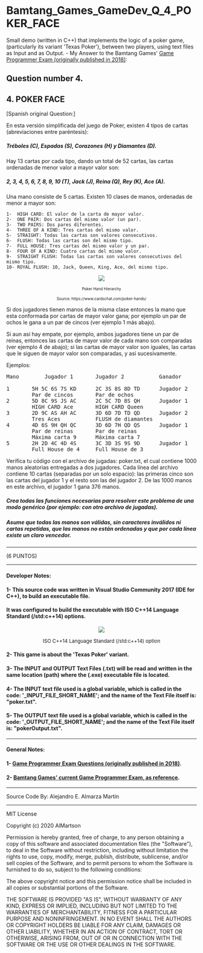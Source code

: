 # Bamtang_Games_GameDev_Q_4_POKER_FACE
Small demo (written in C++) that implements the logic of a poker game, (particularly its variant 'Texas Poker'), between two players, using text files as Input and as Output. - My Answer to the Bamtang Games' [Game Programmer Exam (originally published in 2018)](README_QuestionDetails/BAMTANG_ExamCpp_2018.pdf):

## Question number 4.
## 4. POKER FACE

[Spanish original Question:]

En esta versión simplificada del juego de Poker, existen 4 tipos de cartas (abreviaciones entre paréntesis):

##### Tréboles (C), Espadas (S), Corazones (H) y Diamantes (D).

Hay 13 cartas por cada tipo, dando un total de 52 cartas, las cartas ordenadas de menor valor a mayor valor son:

##### 2, 3, 4, 5, 6, 7, 8, 9, 10 (T), Jack (J), Reina (Q), Rey (K), Ace (A).

Una mano consiste de 5 cartas. Existen 10 clases de manos, ordenadas de menor a mayor son:

	1-	HIGH CARD: El valor de la carta de mayor valor.
	2-	ONE PAIR: Dos cartas del mismo valor (un par).
	3-	TWO PAIRS: Dos pares diferentes.
	4-	THREE OF A KIND: Tres cartas del mismo valor.
	5-	STRAIGHT: Todas las cartas son valores consecutivos.
	6-	FLUSH: Todas las cartas son del mismo tipo.
	7-	FULL HOUSE: Tres cartas del mismo valor y un par.
	8-	FOUR OF A KIND: Cuatro cartas del mismo valor.
	9-	STRAIGHT FLUSH: Todas las cartas son valores consecutivos del mismo tipo.
	10-	ROYAL FLUSH: 10, Jack, Queen, King, Ace, del mismo tipo.


<p align="center">
   
   <img src="ReadmeImgs/poker-hand-rankings.png?raw=true">
   
   <font size="1">
      <p align="center">
         <figcaption">
            <p align="center">Poker Hand Hierarchy</p>
            <p align="center">Source: https://www.cardschat.com/poker-hands/</p>
         </figcaption>
      </p>
   </font>
</p>


Si dos jugadores tienen manos de la misma clase entonces la mano que esta conformada por cartas de mayor valor gana;
por ejemplo un par de ochos le gana a un par de cincos (ver ejemplo 1 más abajo).

Si aun así hay empate, por ejemplo, ambos jugadores tiene un par de reinas, entonces las cartas de mayor valor de cada mano
son comparadas (ver ejemplo 4 de abajo);
si las cartas de mayor valor son iguales, las cartas que le siguen de mayor valor son comparadas, y así sucesivamente.

Ejemplos:

<pre>
Mano        Jugador 1       Jugador 2           Ganador

1       5H 5C 6S 7S KD      2C 3S 8S 8D TD      Jugador 2
        Par de cincos       Par de ochos
2       5D 8C 9S JS AC      2C 5C 7D 8S QH      Jugador 1
        HIGH CARD Ace       HIGH CARD Queen
3       2D 9C AS AH AC      3D 6D 7D TD QD      Jugador 2
        Tres Aces           FLUSH de diamantes
4       4D 6S 9H QH QC      3D 6D 7H QD QS      Jugador 1
        Par de reinas       Par de reinas
        Máxima carta 9      Máxima carta 7
5       2H 2D 4C 4D 4S      3C 3D 3S 9S 9D      Jugador 1
        Full House de 4     Full House de 3
</pre>


Verifica tu código con el archivo de jugadas: poker.txt, el cual contiene 1000 manos aleatorias
entregadas a dos jugadores. Cada línea del archivo contiene 10 cartas (separadas por un solo espacio):
 las primeras cinco son las cartas del jugador 1 y el resto son las del jugador 2.
De las 1000 manos en este archivo, el jugador 1 gana 376 manos.

##### Crea todas las funciones necesarias para resolver este problema de una modo genérico (por ejemplo: con otro archivo de jugadas).
##### Asume que todas las manos son válidas, sin caracteres inválidos ni cartas repetidas, que las manos no están ordenadas y que por cada línea existe un claro vencedor.

*******************************************************************************
(6 PUNTOS)
*******************************************************************************

#### Developer Notes:

#### 1- This source code was written in <strong> Visual Studio Community 2017 </strong> (IDE for C++), to build an executable file. 
#### It was configured to build the executable with ISO C++14 Language Standard (/std:c++14) options.

<p align="center">

   <img src="ReadmeImgs/1_e_ISO_LANGUAGE_STANDARD_CPP14_.png?raw=true">

   <font size="2">
      <p align="center">
         <figcaption"> ISO C++14 Language Standard (/std:c++14) option
         </figcaption>
      </p>
   </font>
</p>

#### 2- This game is about the 'Texas Poker' variant.

#### 3- The INPUT and OUTPUT Text Files (.txt) will be read and written in the same location (path) where the (.exe) executable file is located. 

#### 4- The INPUT text file used is a global variable, which is called in the code: '_INPUT_FILE_SHORT_NAME'; and the name of the Text File itself is: "poker.txt".

#### 5- The OUTPUT text file used is a global variable, which is called in the code: '_OUTPUT_FILE_SHORT_NAME'; and the name of the Text File itself is: "pokerOutput.txt".

*******************************************************************************

#### General Notes:

#### 1- [Game Programmer Exam Questions (originally published in 2018)](README_QuestionDetails/BAMTANG_ExamCpp_2018.pdf).

#### 2- [Bamtang Games' current Game Programmer Exam, as reference](https://www.bamtang.com/jobs/game-programmer).

*******************************************************************************
Source Code By:	 Alejandro E. Almarza Martín
*******************************************************************************

MIT License

Copyright (c) 2020 AlMartson

Permission is hereby granted, free of charge, to any person obtaining a copy
of this software and associated documentation files (the "Software"), to deal
in the Software without restriction, including without limitation the rights
to use, copy, modify, merge, publish, distribute, sublicense, and/or sell
copies of the Software, and to permit persons to whom the Software is
furnished to do so, subject to the following conditions:

The above copyright notice and this permission notice shall be included in all
copies or substantial portions of the Software.

THE SOFTWARE IS PROVIDED "AS IS", WITHOUT WARRANTY OF ANY KIND, EXPRESS OR
IMPLIED, INCLUDING BUT NOT LIMITED TO THE WARRANTIES OF MERCHANTABILITY,
FITNESS FOR A PARTICULAR PURPOSE AND NONINFRINGEMENT. IN NO EVENT SHALL THE
AUTHORS OR COPYRIGHT HOLDERS BE LIABLE FOR ANY CLAIM, DAMAGES OR OTHER
LIABILITY, WHETHER IN AN ACTION OF CONTRACT, TORT OR OTHERWISE, ARISING FROM,
OUT OF OR IN CONNECTION WITH THE SOFTWARE OR THE USE OR OTHER DEALINGS IN THE
SOFTWARE.
